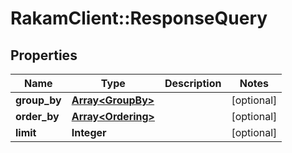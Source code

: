 # RakamClient::ResponseQuery

## Properties
Name | Type | Description | Notes
------------ | ------------- | ------------- | -------------
**group_by** | [**Array&lt;GroupBy&gt;**](GroupBy.md) |  | [optional] 
**order_by** | [**Array&lt;Ordering&gt;**](Ordering.md) |  | [optional] 
**limit** | **Integer** |  | [optional] 


